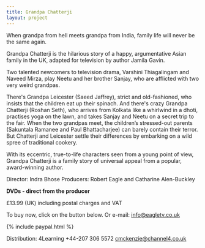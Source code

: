 ```yaml
---
title: Grandpa Chatterji
layout: project
---
```


When grandpa from hell meets grandpa from India, family life will never be the same again.

Grandpa Chatterji is the hilarious story of a happy, argumentative Asian family in the UK, adapted for television by author Jamila Gavin.

Two talented newcomers to television drama, Varshini Thiagalingam and Naveed Mirza, play Neetu and her brother Sanjay, who are afflicted with two very weird grandpas.

There's Grandpa Leicester (Saeed Jaffrey), strict and old-fashioned, who insists that the children eat up their spinach. And there's crazy Grandpa Chatterji (Roshan Seth), who arrives from Kolkata like a whirlwind in a dhoti, practises yoga on the lawn, and takes Sanjay and Neetu on a secret trip to the fair. When the two grandpas meet, the children’s stressed-out parents (Sakuntala Ramanee and Paul Bhattacharjee) can barely contain their terror. But Chatterji and Leicester settle their differences by embarking on a wild spree of traditional cookery.

With its eccentric, true-to-life characters seen from a young point of view, Grandpa Chatterji is a family story of universal appeal from a popular, award-winning author.

Director: Indra Bhose
Producers: Robert Eagle and Catharine Alen-Buckley

**DVDs - direct from the producer**

£13.99 (UK) including postal charges and VAT

To buy now, click on the button below. Or e-mail: <a href="mailto:info@eagletv.co.uk">info@eagletv.co.uk</a>

{% include paypal.html %}

Distribution: 4Learning +44-207 306 5572 <a href="mailto:cmckenzie@channel4.co.uk">cmckenzie@channel4.co.uk</a>
